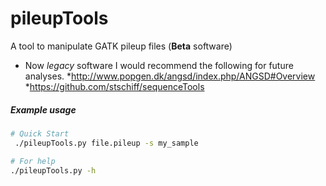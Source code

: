 # pileupTools
A tool to manipulate GATK pileup files (__Beta__ software)

* Now _legacy_ software I would recommend the following for future analyses.
 *http://www.popgen.dk/angsd/index.php/ANGSD#Overview  
 *https://github.com/stschiff/sequenceTools


##### Example usage

 ```bash
 # Quick Start
  ./pileupTools.py file.pileup -s my_sample

 # For help
 ./pileupTools.py -h
 ```
